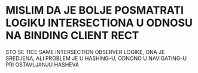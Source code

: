 # MISLIM DA JE BOLJE POSMATRATI LOGIKU INTERSECTIONA U ODNOSU NA BINDING CLIENT RECT

STO SE TICE SAME INTERSECTION OBSERVER LOGIKE, ONA JE SREDJENA, ALI PROBLEM JE U HASHING-U, ODNONO U NAVIGATING-U PRI OSTAVLJANJU HASHEVA



